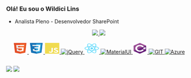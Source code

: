 ### Olá! Eu sou o Wildici Lins

- Analista Pleno - Desenvolvedor SharePoint

<div align="center">
    <a href="https://github.com/wildici">
        <img height="180em"
            src="https://github-readme-stats.vercel.app/api?username=wildici&show_icons=true&theme=merko&include_all_commits=true&count_private=true" />
        <img height="180em"
            src="https://github-readme-stats.vercel.app/api/top-langs/?username=wildici&layout=compact&langs_count=7&theme=merko" />
</div>

<div align="center"><br>
    <img alt="HTML5" title="HTML5" height="30" width="40"
        src="https://raw.githubusercontent.com/devicons/devicon/master/icons/html5/html5-original.svg">
    <img alt="CSS3" title="CSS3" height="30" width="40"
        src="https://raw.githubusercontent.com/devicons/devicon/master/icons/css3/css3-original.svg">
    <img alt="JavaScript" title="JavaScript" height="30" width="40"
        src="https://raw.githubusercontent.com/devicons/devicon/master/icons/javascript/javascript-plain.svg">
    <img alt="jQuery" title="jQuery" height="30" width="40"
        src="https://cdn.jsdelivr.net/gh/devicons/devicon/icons/jquery/jquery-original.svg">
    <img alt="ReactJS" title="ReactJS" height="30" width="40"
        src="https://raw.githubusercontent.com/devicons/devicon/master/icons/react/react-original.svg">
    <img alt="MaterialUI" title="MaterialUI" height="30" width="40"
        src="https://cdn.jsdelivr.net/gh/devicons/devicon/icons/materialui/materialui-original.svg">
    <img alt="C#" title="C#" height="30" width="40"
        src="https://raw.githubusercontent.com/devicons/devicon/master/icons/csharp/csharp-original.svg">
    <img alt="GIT" title="GIT" height="30" width="40"
        src="https://cdn.jsdelivr.net/gh/devicons/devicon/icons/git/git-original.svg" />
    <img alt="Azure" title="Azure" height="30" width="40"
        src="https://cdn.jsdelivr.net/gh/devicons/devicon/icons/azure/azure-original.svg" />
</div>

##

<div>
    <a href="https://www.linkedin.com/in/wildici/" target="_blank"><img
            src="https://img.shields.io/badge/-LinkedIn-%230077B5?style=for-the-badge&logo=linkedin&logoColor=white"
            target="_blank"></a>
    <a href="mailto:wildici@hotmail.com"><img
            src="https://img.shields.io/badge/-Hotmail-%23333?style=for-the-badge&logo=gmail&logoColor=white"
            target="_blank"></a>
</div>
